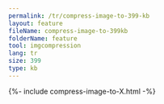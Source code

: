 ```yaml
---
permalink: /tr/compress-image-to-399-kb
layout: feature
fileName: compress-image-to-399kb
folderName: feature
tool: imgcompression
lang: tr
size: 399
type: kb
---
```


{%- include compress-image-to-X.html -%}
